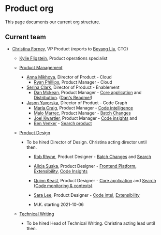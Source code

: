 # Product org

This page documents our current org structure.

## Current team

- [Christina Forney](../company/team/index.md#christina-forney-she-her), VP Product (reports to [Beyang Liu](index.md#beyang-liu), CTO)

  - [Kylie Fligstein](../company/team/index.md#kylie-fligstein-she-her), Product operations specialist
  - [Product Management](roles/index.md#product-manager)
    - [Anna Mikhova](../company/team/index.md#anna-tzvetana-mikhova-she-her), Director of Product - Cloud
      - [Ryan Phillips](../company/team/index.md#ryan-phillips-he-him), Product Manager - Cloud
    - [Serina Clark](../company/team/index.md#serina-clark-her-she-hers), Director of Product - Enablement
      - [Dan Mckean](../company/team/index.md#dan-mckean-he-him), Product Manager - [Core application](../engineering/core-application/index.md) and [Distribution](../engineering/distribution/index.md). ([Dan's Readme!](./readmes/dan-mckean-readme.md))
    - [Jason Yavorska](../company/team/index.md#jason-yavorska-he-him), Director of Product - Code Graph
      - [María Craig](../company/team/index.md#maría-craig-she-her), Product Manager - [Code intelligence](../engineering/code-graph/code-intelligence/index.md)
      - [Malo Marrec](../company/team/index.md#malo-marrec-he-him), Product Manager - [Batch Changes](../engineering/code-graph/batch-changes/index.md)
      - [Joel Kwartler](../company/team/index.md#joel-kwartler-he-him), Product Manager - [Code insights](../engineering/code-graph/code-insights/index.md) and
      - [Ben Venker](../company/team/index.md#coming-soon) - [Search product](../engineering/code-graph/search/product.md)
  - [Product Design](roles/index.md#product-designer)

    - To be hired Director of Design. Christina acting director until then.

      - [Rob Rhyne](../company/team/index.md#rob-rhyne), Product Designer - [Batch Changes](../engineering/code-graph/batch-changes/index.md) and [Search](../engineering/code-graph/search/index.md)
      - [Alicja Suska](../company/team/index.md#alicja-suska-she-her), Product Designer - [Frontend Platform](../engineering/developer-insights/frontend-platform/index.md), [Extensibility](../engineering/developer-insights/extensibility/index.md), [Code Insights](../engineering/code-graph/code-insights/index.md)
      - [Quinn Keast](../company/team/index.md#quinn-keast-he-him), Product Designer - [Core application](../engineering/core-application/index.md) and [Search (Code monitoring & contexts)](../engineering/code-graph/search/index.md)
      - [Sara Lee](../company/team/index.md#sara-lee-she-her), Product Designer - [Code intel](../engineering/code-graph/code-intelligence/index.md), [Extensibility](../engineering/developer-insights/extensibility/index.md)

      - M.K. starting 2021-10-06

  - [Technical Writing](roles/index.md#technical-writer)
    - To be hired Head of Technical Writing. Christina acting lead until then.

